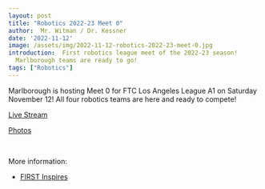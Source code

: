 ```yaml
---
layout: post
title: "Robotics 2022-23 Meet 0"
author:  Mr. Witman / Dr. Kessner
date: '2022-11-12'
image: /assets/img/2022-11-12-robotics-2022-23-meet-0.jpg
introduction:  First robotics league meet of the 2022-23 season!
  Marlborough teams are ready to go!
tags: ["Robotics"]
---
```


Marlborough is hosting Meet 0 for FTC Los Angeles League A1 on
Saturday November 12!  All four robotics teams are here
and ready to compete!

[Live Stream](https://youtu.be/ljd_Dnkz2Z4)

[Photos](https://photos.app.goo.gl/KPjfP4UnqT3WZYYd7)


<br/>

More information:
- [FIRST Inspires](https://www.firstinspires.org/)

